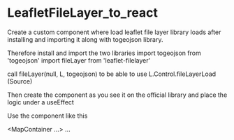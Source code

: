 # LeafletFileLayer_to_react


Create a custom component where load leaflet file layer library loads after installing and importing it along with togeojson library.

Therefore install and import the two libraries
  import togeojson from 'togeojson'
  import fileLayer from 'leaflet-filelayer'

call fileLayer(null, L, togeojson) to be able to use L.Control.fileLayerLoad (Source)

Then create the component as you see it on the official library and place the logic under a useEffect


Use the component like this

 <MapContainer ...>
    ...
    <LeafletFileLayer />
 </MapContainer>
